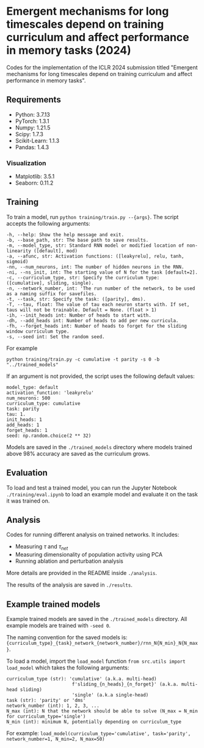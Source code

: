 # Emergent mechanisms for long timescales depend on training curriculum and affect performance in memory tasks (2024)

Codes for the implementation of the ICLR 2024 submission titled "Emergent mechanisms for long timescales depend on training curriculum and affect performance in memory tasks".



## Requirements
- Python: 3.7.13
- PyTorch: 1.3.1
- Numpy: 1.21.5 
- Scipy: 1.7.3
- Scikit-Learn: 1.1.3
- Pandas: 1.4.3

### Visualization
- Matplotlib: 3.5.1
- Seaborn: 0.11.2


## Training
To train a model, run `python training/train.py --{args}`.
The script accepts the following arguments:

    -h, --help: Show the help message and exit.
    -b, --base_path, str: The base path to save results.
    -m, --model_type, str: Standard RNN model or modified location of non-linearity ([default], mod)
    -a, --afunc, str: Activation functions: ([leakyrelu], relu, tanh, sigmoid)
    -nn, --num_neurons, int: The number of hidden neurons in the RNN. 
    -ni, --ns_init, int: The starting value of N for the task [default=2].
    -c, --curriculum_type, str: Specify the curriculum type: ([cumulative], sliding, single).
    -n, --network_number, int: 'The run number of the network, to be used as a naming suffix for savefiles.
    -t, --task, str: Specify the task: ([parity], dms).
    -T, --tau, float: The value of tau each neuron starts with. If set, taus will not be trainable. Default = None. (float > 1)
    -ih, --init_heads int: Number of heads to start with.
    -dh, --add_heads int: Number of heads to add per new curricula.
    -fh, --forget_heads int: Number of heads to forget for the sliding window curriculum type.
    -s, --seed int: Set the random seed.

For example

```python training/train.py -c cumulative -t parity -s 0 -b "../trained_models"```

If an argument is not provided, the script uses the following default values:
    
    model_type: default
    activation_function: 'leakyrelu'
    num_neurons: 500
    curriculum_type: cumulative
    task: parity
    tau: 1.
    init_heads: 1
    add_heads: 1
    forget_heads: 1
    seed: np.random.choice(2 ** 32)

Models are saved in the `./trained_models` directory where models trained above 98% accuracy are saved as the curriculum grows.
## Evaluation
To load and test a trained model, you can run the Jupyter Notebook `./training/eval.ipynb` to load
an example model and evaluate it on the task it was trained on. 

## Analysis
Codes for running different analysis on trained networks. It includes:
- Measuring $\tau$ and $\tau_{net}$
- Measuring dimensionality of population activity using PCA
- Running ablation and perturbation analysis

More details are provided in the README inside `./analysis`.

The results of the analysis are saved in `./results`. 


## Example trained models
Example trained models are saved in the `./trained_models` directory.
All example models are trained with ```-seed 0```.

The naming convention for the saved models is:
`{curriculum_type}_{task}_network_{network_number}/rnn_N{N_min}_N{N_max}`. 


To load a model, import the ```load_model``` function ```from src.utils import load_model```
which takes the following arguments:

    curriculum_type (str): 'cumulative' (a.k.a. multi-head)
                            f'sliding_{n_heads}_{n_forget}' (a.k.a. multi-head sliding)
                            'single' (a.k.a single-head)
    task (str): 'parity' or 'dms'
    network_number (int): 1, 2, 3, ...
    N_max (int): N that the network should be able to solve (N_max = N_min for curriculum_type='single')
    N_min (int): minimum N, potentially depending on curriculum_type

For example: ```load_model(curriculum_type='cumulative', task='parity', network_number=1, N_min=2, N_max=50)```


